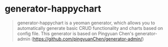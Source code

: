 # generator-happychart

> generator-happychart is a yeoman generator, which allows you to automatically generate basic CRUD functionality and charts based on config file.
This generator is based on Pingyuan Chen's generator-admin (https://github.com/pingyuanChen/generator-admin/)

